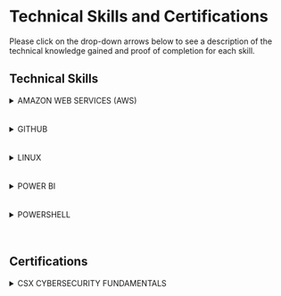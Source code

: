 # Technical Skills and Certifications

Please click on the drop-down arrows below to see a description of the technical knowledge gained and proof of completion for each skill.

## Technical Skills

<details><summary>AMAZON WEB SERVICES (AWS)</summary>

  
#### Description:
I completed the AWS Cloud Practitioner Essentials course offered by Amazon:
https://www.aws.training/learningobject/curriculum?id=16357

The 8 AWS Courses include an overview of fundamental Amazon Web Services products and capabilities including:
+ Definition and benefits of cloud computing
+ AWS Core Services (EC2 Cloud, S3 Data Storage, etc.)
+ AWS Security (Shared responsibility model, roles, permissions, security certifications)
+ AWS Architecting (Pillars: operational excellence, security, reliability, performance efficiency, cost optimization)
+ AWS Pricing and Support (only pay for what you use)
+ AWS Product Demonstrations

### Course Completion 
+ AWS Cloud Practitioner Essentials Course Completion Certificate:
<img src="AWSCourseCompletion.jpg" alt="AWS Course Completion">
![AWS Course Completion]( AWSCourseCompletion.jpg)




</details>

<br>
<br>

<details><summary>GITHUB</summary>


#### Description:
I completed the introductory GitHub learning labs offered on the GitHub website:
https://lab.github.com/courses 

The 8 GitHub labs include an overview of fundamental GitHub skills including:
+ GitHub page navigation
+ Adding files
+ Formatting content using Markdown
+ Creating and merging Pull Requests
+ Publishing repositories using GitHub Pages
+ Contributing to repositories in the GitHub community
+ Uploading existing projects to GitHub

#### Course Completion:
![GitHubProgress](GitHubProgress1.png)

![GitHubProgress2](GitHubProgress2.png)


</details>

<br>
<br>
  
<details><summary>LINUX</summary>


#### Description:
I completed a series of online tutorials offered by Guru99:
https://www.guru99.com/unix-linux-tutorial.html 

The 5 Linux learning modules offer information regarding Linux development, structure, and basic commands including:
+ Kernel definition
+ Description of Linux development (free, open source OS launched in 1991)
+ Explanation of Linux environment (everything acts as a file)
+ Linux distributions (Red Hat, Ubuntu, etc.)
+ User roles and security (regular, root, service)
+ File naming conventions (case sensitive)
+ Basic commands (pwd, cd, ls, cat, history, etc.)
+ User permissions (read, write, execute)
+ Input and Output redirection
+ Piping (used to run commands consecutively)
+ Searching and filtering files (grep command, sort command)
+ Regular expressions (sepcial characters used to search data and create lists)
+ Linux environment variables (values that can control or inform system behavior, including: PATH, $LANG, etc.)
+ Communicating within networks (Ping, FTP, SSH)
+ Managing processes (foreground vs. background processes, ps utility, kill, nice)
+ The VI editor (command and insert mode)
+ Shell scripting (complex scripts that process input and create output)
+ Virtual terminals (allow multiple users to work on the same computer)
+ Administration (adding users, managing groups, and access controls)
+ Comparison with Unix
+ Common interview questions regarding shell scripting, Linux, and Unix


</details>

<br>
<br>

<details><summary>POWER BI</summary>


#### Description:
I completed an online training course offered by EdX:
https://powerbi.microsoft.com/en-us/learning/ 

The 9 Power BI learning modules and corresponding labs include an overview of fundamental data analysis and visualization skills using Power BI. These skills include:
* Manipulating data in the Power BI desktop, indcluding spreadsheets and parameters
* Modeling data thorugh creating columns and tables
* Analyzing and visualizing data thorugh graphs, slicers, and conditional formatting
* Creating and editing dashboards in Power BI Service
* Appropriately formatting Excel to use compatibly with Power BI
* Managing and updating both data content and security
* Creating live connections to servers (through SQL Azure, SQL Database, etc.)
* Developer API
* Power BI mobile phone/tablet compatibility and features


#### Course Completion:
![PowerBI Course Completion](PBICourseCompletion.jpg)


#### Course Performance:
![PowerBI Course Progress](PBICourseProgress.jpg)
![PowerBI Intro](PBIIntroGrades.jpg)
![PowerBI Module 1 and 2](PBIModule1-2Grades.jpg)
![PowerBI Module 3](PBIModule3Grades.jpg)
![PowerBI Module 4 and 5](PBIModule4-5Grades.jpg)
![PowerBI Module 6 and 7](PBIModule6-7Grades.jpg)
![PowerBI Module 8 and 9](PBIModule8-9Grades.jpg)

</p>
</details>

<br>
<br>

<details><summary>POWERSHELL</summary>
<p>

#### Description:
I completed an online PowerShell course offered by Microsoft Virtual Academy:
https://mva.microsoft.com/learning-path/powershell-beginner-12 

The PowerShell Beginner course learning path included 2 modules: Getting Started with Microsoft PowerShell and
Getting Started with PowerShell Desired State Configuration (DSC). The modules provided an overview of PowerShell logic and syntax. They also provided viewers methods to continue learning on their own. These modules covered the following core PowerShell concepts:

Getting Started with Microsoft PowerShell
* PowerShell purpose and launching
* PowerShell commandlets
* Effective use of the help system
* Using the pipeline to create more powerful code through combining commands
* Using objects
* Using PowerShell remotely
* Automation
* Basic scripting

Getting Started with PowerShell Desired State Configuration (DSC)
* DSC architecture (push/pull)
* Idempotent scripting
* Webserver configuration
* Configuring pull servers for deployment (SMB and HTTPS)
* Configuring pus servers for deployment
* Using built-in resources and add-ins
* Parameterized configurations
* Creating and encrypting credentials
* Common code practices
* DSC and Linux

#### Course Completion:
![PowerShell Badge](PowerShellBadge2.jpg)

</p>
</details>

<br>
<br>

## Certifications

<details><summary>CSX CYBERSECURITY FUNDAMENTALS</summary>
<p>

#### Description:
The CSX Cybersecurity Fundamentals certification offers an overview of important cybersecurity concepts including:
* Risk framework
* Common attacks
* Cybersecurity controls
* Security architecture
* Defense in depth
* Encryption
* Risk assessments and vulnerability management
* Security of operating systems, applications, and data
* Incident response
* Disaster recovery and business continuity planning

#### Completion Schedule:
* Week 1 (1/6/19-1/12/19): Review sections 1 and 2
* Week 2 (1/13/19-1/19/19): Review sections 3 and 4
* Week 3 (1/20/19-1/26/19): Review sections 5 and 6
* Week 4 (1/27/19-2/1/19): Review Vocabulary

Potential exam date: 2/2/19

</p>
</details>
